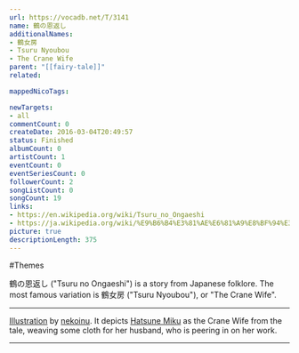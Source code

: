 ```yaml
---
url: https://vocadb.net/T/3141
name: 鶴の恩返し
additionalNames: 
- 鶴女房
- Tsuru Nyoubou
- The Crane Wife
parent: "[[fairy-tale]]"
related:

mappedNicoTags:

newTargets:
- all
commentCount: 0
createDate: 2016-03-04T20:49:57
status: Finished
albumCount: 0
artistCount: 1
eventCount: 0
eventSeriesCount: 0
followerCount: 2
songListCount: 0
songCount: 19
links: 
- https://en.wikipedia.org/wiki/Tsuru_no_Ongaeshi
- https://ja.wikipedia.org/wiki/%E9%B6%B4%E3%81%AE%E6%81%A9%E8%BF%94%E3%81%97
picture: true
descriptionLength: 375
---
```


#Themes

鶴の恩返し ("Tsuru no Ongaeshi") is a story from Japanese folklore. The most famous variation is 鶴女房 ("Tsuru Nyoubou"), or "The Crane Wife".

---
[Illustration](https://piapro.jp/t/x2Gc) by [nekoinu](https://vocadb.net/Ar/94403). It depicts [Hatsune Miku](https://vocadb.net/Ar/1) as the Crane Wife from the tale, weaving some cloth for her husband, who is peering in on her work.

---


